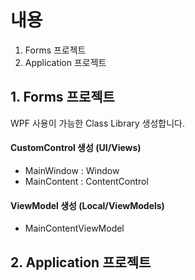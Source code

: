 # 내용

1. Forms 프로젝트
1. Application 프로젝트

## 1. Forms 프로젝트

WPF 사용이 가능한 Class Library 생성합니다.

#### CustomControl 생성 (UI/Views)
- MainWindow : Window
- MainContent : ContentControl

#### ViewModel 생성 (Local/ViewModels)
- MainContentViewModel

## 2. Application 프로젝트
